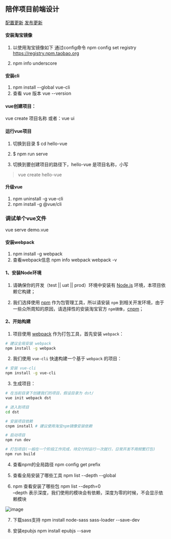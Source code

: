 
## 陪伴项目前端设计

[配置更新](config_update.md)
[发布更新](changelog.md)

#### 安装淘宝镜像
 1. 以使用淘宝镜像如下 通过config命令
  npm config set registry https://registry.npm.taobao.org

2. npm info underscore

#### 安装cli
 1. npm install --global vue-cli
 2. 查看 vue 版本
 vue --version
 #### vue创建项目：
vue create 项目名称
或者：vue ui
 #### 运行vue项目
 1.  切换到目录  $ cd hello-vue
 2.  $ npm run serve 

 1. 切换到要创建项目的路径下，hello-vue 是项目名称，小写
 >vue create hello-vue 

 #### 升级vue
 1. npm uninstall -g vue-cli
 2. npm install -g @vue/cli

 ### 调试单个vue文件
 vue serve demo.vue

#### 安装webpack
1. npm install -g webpack
2. 查看webpack信息
npm info webpack
webpack -v

#### 1、安装Node环境

1. 请确保你的开发（test || uat || prod）环境中安装有 [Node.js](https://nodejs.org/zh-cn/) 环境，本项目依赖它构建；

2. 我们选择使用 [npm](https://www.npmjs.com/) 作为包管理工具，所以请安装 `npm` 到相关开发环境，由于一些众所周知的原因，请选择性的安装淘宝官方 `npm镜像`，[cnpm](http://npm.taobao.org/)；

#### 2、开始构建

1. 项目使用 [webpack](https://doc.webpack-china.org/) 作为打包工具，首先安装 `webpack`：
```sh
# 建议全局安装 webpack
npm install -g webpack
```

2. 我们使用 `vue-cli` 快速构建一个基于 `webpack` 的项目：
```sh
# 安装 vue-cli
npm install -g vue-cli
```

3. 生成项目：
```sh
# 在当前目录下创建我们的项目，假设目录为 dst/
vue init webpack dst

# 进入到项目
cd dst

# 安装项目依赖
cnpm install # 建议使用淘宝npm镜像安装依赖

# 启动项目
npm run dev

# 打包项目(一般在一个阶段工作完成，待交付时运行一次就行，日常开发不用频繁打包)
npm run build
```

4. 查看npm的全局路径
npm config get prefix

5. 查看全局安装了哪些工具
npm list --depth --global

6. npm 查看安装了哪些包
npm list --depth=0   
–depth 表示深度，我们使用的模块会有依赖，深度为零的时候，不会显示依赖模块

![image](https://note.youdao.com/yws/api/personal/file/FC21D29897FF426A9D4A04B30F4EF28C?method=download&shareKey=541f8364328ea359b40369cdce0e65de)

7. 下载sass支持
npm install node-sass sass-loader --save-dev

8. 安装epubjs
 npm install epubjs --save
